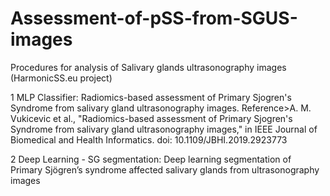# Assessment-of-pSS-from-SGUS-images
Procedures for analysis of Salivary glands ultrasonography images  (HarmonicSS.eu project)

1 MLP Classifier: Radiomics-based assessment of Primary Sjogren's Syndrome from salivary gland ultrasonography images. 
Reference>A. M. Vukicevic et al., "Radiomics-based assessment of Primary Sjogren's Syndrome from salivary gland ultrasonography images," in IEEE Journal of Biomedical and Health Informatics. doi: 10.1109/JBHI.2019.2923773


2 Deep Learning - SG segmentation: Deep learning segmentation of Primary Sjögren’s syndrome affected salivary glands from ultrasonography images
 



